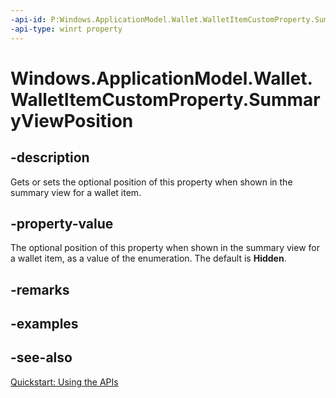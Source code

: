 ```yaml
---
-api-id: P:Windows.ApplicationModel.Wallet.WalletItemCustomProperty.SummaryViewPosition
-api-type: winrt property
---
```


<!-- Property syntax
public Windows.ApplicationModel.Wallet.WalletSummaryViewPosition SummaryViewPosition { get;  set; }
-->

# Windows.ApplicationModel.Wallet.WalletItemCustomProperty.SummaryViewPosition

## -description
Gets or sets the optional position of this property when shown in the summary view for a wallet item.

## -property-value
The optional position of this property when shown in the summary view for a wallet item, as a value of the enumeration. The default is **Hidden**.

## -remarks

## -examples

## -see-also
[Quickstart: Using the   APIs](https://docs.microsoft.com/previous-versions/windows/apps/dn631257(v=win.10))
